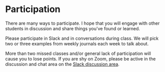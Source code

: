 # Participation

There are many ways to participate. I hope that you will engage with other students in discussion and share things you've found or learned.

Please participate in Slack and in conversations during class. We will pick two or three examples from weekly journals each week to talk about.

More than two missed classes and/or general lack of participation will cause you to lose points. If you are shy on Zoom, please be active in the discussion and chat area on the [Slack discussion area]( https://idia640.slack.com/messages/CCB12BTEY).
